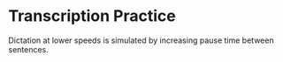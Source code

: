 # Transcription Practice <Badge text="beta" type="warning" />

Dictation at lower speeds is simulated by increasing pause time between sentences.

<Transcription-Tool />
